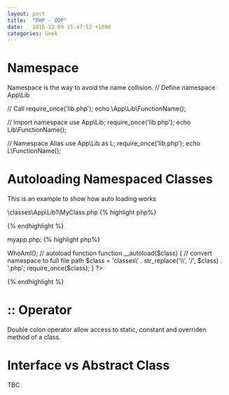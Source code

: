 ```yaml
---
layout: post
title:  "PHP - OOP"
date:   2016-12-09 15:47:52 +1000
categories: Geek
---
```


Namespace
=========
Namespace is the way to avoid the name collision. 
// Define
namespace App\Lib

// Call
require_once('lib.php');
echo \App\Lib\FunctionName();

// Import namespace
use App\Lib;
require_once('lib.php');
echo Lib\FunctionName();

// Namespace Alias
use App\Lib as L;
require_once('lib.php');
echo L\FunctionName();


Autoloading Namespaced Classes
==============================
This is an example to show how auto loading works

\classes\App\Lib1\MyClass.php
{% highlight php%}
<?php
namespace App\Lib1;

class MyClass {
	public function WhoAmI() {
		return __METHOD__;
	}
}
?>
{% endhighlight %}

myapp.php:
{% highlight php%}
<?php
use App\Lib1\MyClass as MC;

$obj = new MC();
echo $obj->WhoAmI();

// autoload function
function __autoload($class) {

	// convert namespace to full file path
	$class = 'classes\' . str_replace('\\', '/', $class) . '.php';
	require_once($class);

}
?>
{% endhighlight %}

:: Operator
=====
Double colon operator allow access to static, constant and overriden method of a class.

Interface vs Abstract Class
===========================
TBC
